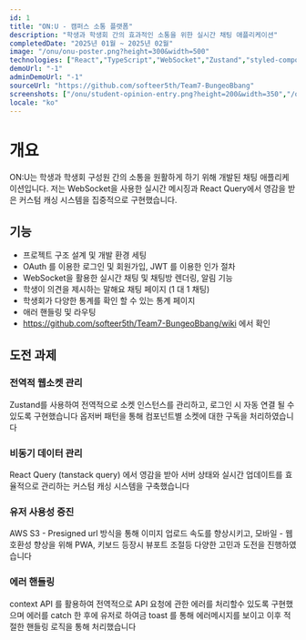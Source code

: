 ```yaml
---
id: 1
title: "ON:U - 캠퍼스 소통 플랫폼"
description: "학생과 학생회 간의 효과적인 소통을 위한 실시간 채팅 애플리케이션"
completedDate: "2025년 01월 ~ 2025년 02월"
image: "/onu/onu-poster.png?height=300&width=500"
technologies: ["React","TypeScript","WebSocket","Zustand","styled-components","Vite","Storybook","Framer-motion","Presigned URL","PWA","Infinity Scroll","Observer Pattern"]
demoUrl: "-1"
adminDemoUrl: "-1"
sourceUrl: "https://github.com/softeer5th/Team7-BungeoBbang"
screenshots: ["/onu/student-opinion-entry.png?height=200&width=350","/onu/student-my.png?height=200&width=350","/onu/category.png?height=200&width=350","/onu/onu-student-opinion.png?height=200&width=350","/onu/student-agenda-entry.png?height=200&width=350","/onu/student-agenda-chatpage.png?height=200&width=350"]
locale: "ko"
---
```


# 개요

ON:U는 학생과 학생회 구성원 간의 소통을 원활하게 하기 위해 개발된 채팅 애플리케이션입니다. 저는 WebSocket을 사용한 실시간 메시징과 React Query에서 영감을 받은 커스텀 캐싱 시스템을 집중적으로 구현했습니다.

## 기능

- 프로젝트 구조 설계 및 개발 환경 세팅
- OAuth 를 이용한 로그인 및 회원가입, JWT 를 이용한 인가 절차
- WebSocket을 활용한 실시간 채팅 및 채팅방 렌더링, 알림 기능
- 학생이 의견을 제시하는 말해요 채팅 페이지 (1 대 1 채팅)
- 학생회가 다양한 통계를 확인 할 수 있는 통계 페이지 
- 애러 핸들링 및 라우팅
- https://github.com/softeer5th/Team7-BungeoBbang/wiki 에서 확인

## 도전 과제


### 전역적 웹소켓 관리

Zustand를 사용하여 전역적으로 소켓 인스턴스를 관리하고, 로그인 시 자동 연결 될 수 있도록 구현했습니다 
옵저버 패턴을 통해 컴포넌트별 소켓에 대한 구독을 처리하였습니다


### 비동기 데이터 관리

React Query (tanstack query) 에서 영감을 받아 서버 상태와 실시간 업데이트를 효율적으로 관리하는 커스텀 캐싱 시스템을 구축했습니다


### 유저 사용성 증진

AWS S3 - Presigned url 방식을 통해 이미지 업로드 속도를 향상시키고,
모바일 - 웹 호환성 향상을 위해 PWA, 키보드 등장시 뷰포트 조절등 다양한 고민과 도전을 진행하였습니다


### 에러 핸들링

context API 를 활용하여 전역적으로 API 요청에 관한 에러를 처리할수 있도록 구현했으며 
에러를 catch 한 후에 유저로 하여금 toast 를 통해 에러메시지를 보이고 이후 적절한 핸들링 로직을 통해 처리했습니다

  